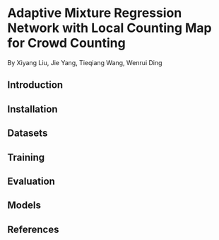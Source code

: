 # Adaptive Mixture Regression Network with Local Counting Map for Crowd Counting

By Xiyang Liu, Jie Yang, Tieqiang Wang, Wenrui Ding

## Introduction

## Installation

## Datasets

## Training

## Evaluation

## Models

## References
